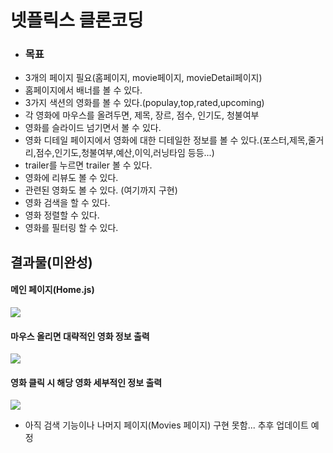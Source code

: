 # 넷플릭스 클론코딩

+ ### 목표
 + 3개의 페이지 필요(홈페이지, movie페이지, movieDetail페이지)
 + 홈페이지에서 배너를 볼 수 있다.
 + 3가지 색션의 영화를 볼 수 있다.(populay,top,rated,upcoming) 
 + 각 영화에 마우스를 올려두면, 제목, 장르, 점수, 인기도, 청불여부
 + 영화를 슬라이드 넘기면서 볼 수 있다.
 + 영화 디테일 페이지에서 영화에 대한 디테일한 정보를 볼 수 있다.(포스터,제목,줄거리,점수,인기도,청불여부,예산,이익,러닝타임 등등...)
 + trailer를 누르면 trailer 볼 수 있다.
 + 영화에 리뷰도 볼 수 있다.
 + 관련된 영화도 볼 수 있다. (여기까지 구현)
 + 영화 검색을 할 수 있다.
 + 영화 정렬할 수 있다.
 + 영화를 필터링 할 수 있다.

  
  ## 결과물(미완성)
  #### 메인 페이지(Home.js)
  <img src="https://user-images.githubusercontent.com/90823418/221140103-34c64714-28c7-4514-b251-826619af1b56.png" />
  
  #### 마우스 올리면 대략적인 영화 정보 출력
  <img src="https://user-images.githubusercontent.com/90823418/221141532-c1f492a7-8816-4619-8eb1-f083cd90c766.png" />
  
  #### 영화 클릭 시 해당 영화 세부적인 정보 출력
  <img src="https://user-images.githubusercontent.com/90823418/221141891-67f751ce-6874-4e95-b665-80083f955427.png" />

  + 아직 검색 기능이나 나머지 페이지(Movies 페이지) 구현 못함... 추후 업데이트 예정

